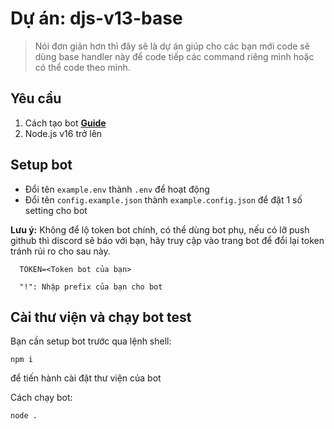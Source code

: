 # Dự án: djs-v13-base
> Nói đơn giản hơn thì đây sẽ là dự án giúp cho các bạn mới code sẽ dùng base handler này để code tiếp các command riêng mình hoặc có thể code theo mình.

## Yêu cầu

1. Cách tạo bot **[Guide](https://polowis.home.blog/2019/01/21/huong-dan-tao-bot-tren-discord-p1/)**
2. Node.js v16 trở lên
## Setup bot

-  Đổi tên `example.env` thành `.env` để hoạt động
- Đổi tên `config.example.json` thành `example.config.json` để đặt 1 số setting cho bot

**Lưu ý:** Không để lộ token bot chính, có thể dùng bot phụ, nếu có lỡ push github thì discord sẽ báo với bạn, hãy truy cập vào trang bot để đổi lại token tránh rủi ro cho sau này.


```env
  TOKEN=<Token bot của bạn>
```

```Config
  "!": Nhập prefix của bạn cho bot
```

## Cài thư viện và chạy bot test
Bạn cần setup bot trước qua lệnh shell:
```
npm i
```
để tiến hành cài đặt thư viện của bot

Cách chạy bot:
```
node .
```
